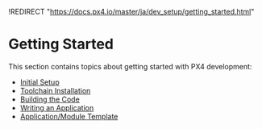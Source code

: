 !REDIRECT "https://docs.px4.io/master/ja/dev_setup/getting_started.html"

# Getting Started

This section contains topics about getting started with PX4 development:

* [Initial Setup](../setup/config_initial.md)
* [Toolchain Installation](../setup/dev_env.md)
* [Building the Code](../setup/building_px4.md)
* [Writing an Application](../apps/hello_sky.md)
* [Application/Module Template](../apps/module_template.md)